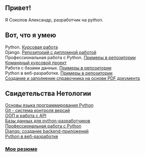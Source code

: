 ## Привет!
Я Соколов Александр, разработчик на python.

## Вот, что я умею
Python. [Курсовая работа](https://github.com/AlGeNSoK/Backup-foto-from-VK)  
Django. [Репозиторий с дипломной работой](https://github.com/AlGeNSoK/netology_final_diplom)  
Профессиональная работа с Python. [Примеры в репозитории](https://github.com/stars/AlGeNSoK/lists/profpython)  
[Командный курсовой проект](https://github.com/AlGeNSoK/VKinder)  
Работа с базами данных. [Примеры в репозитории](https://github.com/stars/AlGeNSoK/lists/database)  
Python в веб-разработке. [Примеры в репозитории](https://github.com/stars/AlGeNSoK/lists/webpython)  
[Создание и заполнение справочника на основе PDF документа](https://github.com/AlGeNSoK/O2RUS_project)  


## Свидетельства Нетологии
[Основы языка программирования Python](https://github.com/AlGeNSoK/AlGeNSoK/blob/main/Sertificate/01_BasicPython.pdf)  
[Git - система контроля версий](https://github.com/AlGeNSoK/AlGeNSoK/blob/main/Sertificate/02_Git.pdf)  
[ООП и работа с API](https://github.com/AlGeNSoK/AlGeNSoK/blob/main/Sertificate/03_OOP_API.pdf)  
[Базы данных для python-разработчиков](https://github.com/AlGeNSoK/AlGeNSoK/blob/main/Sertificate/04_DataBase.pdf)  
[Профессиональная работа с Python](https://github.com/AlGeNSoK/AlGeNSoK/blob/main/Sertificate/05_ProfPython.pdf)  
[Django: создание backend-приложений](https://github.com/AlGeNSoK/AlGeNSoK/blob/main/Sertificate/06_Django.pdf)  
[Python в веб-разработке](https://github.com/AlGeNSoK/AlGeNSoK/blob/main/Sertificate/07_PythonWeb.pdf)


### [Мое резюме](https://docs.google.com/document/d/1NEGNnUosFgNCgSOJIcpYWB5F_cMRSsLjzPHcJjIKhSo/edit?usp=sharing)
